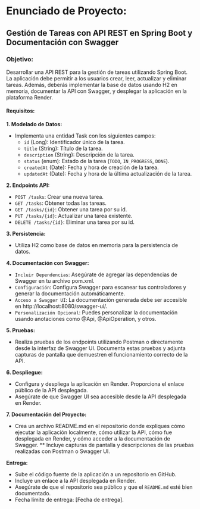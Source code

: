 # Enunciado de Proyecto: 
## Gestión de Tareas con API REST en Spring Boot y Documentación con Swagger
### Objetivo:
Desarrollar una API REST para la gestión de tareas utilizando Spring Boot. La aplicación debe permitir a los usuarios crear, leer, actualizar y eliminar tareas. Además, deberás implementar la base de datos usando H2 en memoria, documentar la API con Swagger, y desplegar la aplicación en la plataforma Render.
#### Requisitos:

**1. Modelado de Datos:**

* Implementa una entidad Task con los siguientes campos:
  * `id` (Long): Identificador único de la tarea.
  * `title` (String): Título de la tarea.
  * `description` (String): Descripción de la tarea.
  * `status` (enum): Estado de la tarea (`TODO`, `IN_PROGRESS`, `DONE`).
  * `createdAt` (Date): Fecha y hora de creación de la tarea.
  * `updatedAt` (Date): Fecha y hora de la última actualización de la tarea.
    
**2. Endpoints API:**

* `POST /tasks`: Crear una nueva tarea.
* `GET /tasks`: Obtener todas las tareas.
* `GET /tasks/{id}`: Obtener una tarea por su id.
* `PUT /tasks/{id}`: Actualizar una tarea existente.
* `DELETE /tasks/{id}`: Eliminar una tarea por su id.

**3. Persistencia:**

* Utiliza H2 como base de datos en memoria para la persistencia de datos.
  
**4. Documentación con Swagger:**
* `Incluir Dependencias`: Asegúrate de agregar las dependencias de Swagger en tu archivo pom.xml.
* `Configuración`: Configura Swagger para escanear tus controladores y generar la documentación automáticamente.
* `Acceso a Swagger UI`: La documentación generada debe ser accesible en http://localhost:8080/swagger-ui/.
* `Personalización Opcional`: Puedes personalizar la documentación usando anotaciones como @Api, @ApiOperation, y otros.

**5. Pruebas:**
* Realiza pruebas de los endpoints utilizando Postman o directamente desde la interfaz de Swagger UI. Documenta estas pruebas y adjunta capturas de pantalla que demuestren el funcionamiento correcto de la API.

**6. Despliegue:**
* Configura y despliega la aplicación en Render. Proporciona el enlace público de la API desplegada.
* Asegúrate de que Swagger UI sea accesible desde la API desplegada en Render.
  
**7. Documentación del Proyecto:**

* Crea un archivo README.md en el repositorio donde expliques cómo ejecutar la aplicación localmente, cómo utilizar la API, cómo fue desplegada en Render, y cómo acceder a la documentación de Swagger.
** Incluye capturas de pantalla y descripciones de las pruebas realizadas con Postman o Swagger UI.

**Entrega:**
* Sube el código fuente de la aplicación a un repositorio en GitHub.
* Incluye un enlace a la API desplegada en Render.
* Asegúrate de que el repositorio sea público y que el `README.md` esté bien documentado.
* Fecha límite de entrega: [Fecha de entrega].
